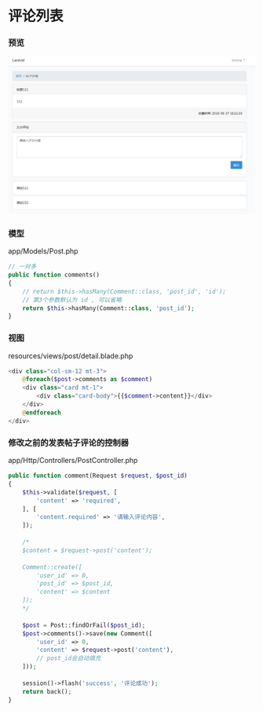 # 评论列表

### 预览
![laravel-comments](https://raw.githubusercontent.com/duiying/img/master/laravel-comments.jpg)  


### 模型
app/Models/Post.php
```php
// 一对多
public function comments()
{
    // return $this->hasMany(Comment::class, 'post_id', 'id');
    // 第3个参数默认为 id , 可以省略
    return $this->hasMany(Comment::class, 'post_id');
}
```

### 视图
resources/views/post/detail.blade.php
```php
<div class="col-sm-12 mt-3">
    @foreach($post->comments as $comment)
    <div class="card mt-1">
        <div class="card-body">{{$comment->content}}</div>
    </div>
    @endforeach
</div>
```

### 修改之前的发表帖子评论的控制器
app/Http/Controllers/PostController.php
```php
public function comment(Request $request, $post_id)
{
    $this->validate($request, [
        'content' => 'required',
    ], [
        'content.required' => '请输入评论内容',
    ]);

    /*
    $content = $request->post('content');

    Comment::create([
        'user_id' => 0,
        'post_id' => $post_id,
        'content' => $content
    ]);
    */

    $post = Post::findOrFail($post_id);
    $post->comments()->save(new Comment([
        'user_id' => 0,
        'content' => $request->post('content'),
        // post_id会自动填充
    ]));

    session()->flash('success', '评论成功');
    return back();
}
```